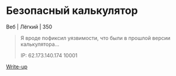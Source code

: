 # Безопасный калькулятор #
Веб | Лёгкий | 350
> Я вроде пофиксил уязвимости, что были в прошлой версии калькулятора...
>
> IP: 62.173.140.174 10001

[Write-up](WRITEUP.md)
